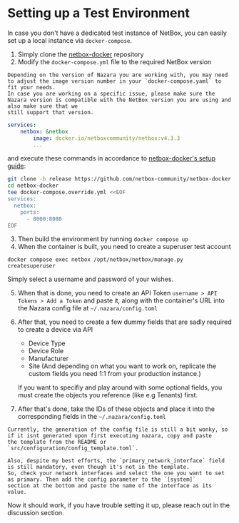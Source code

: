 # Setting up a Test Environment

In case you don't have a dedicated test instance of NetBox, you can easily set up a local instance via `docker-compose`.

1. Simply clone the [netbox-docker](https://github.com/netbox-community/netbox-docker) repository
2. Modify the `docker-compose.yml` file to the required NetBox version

```admonish note
Depending on the version of Nazara you are working with, you may need to adjust the image version number in your `docker-compose.yaml` to fit your needs.
In case you are working on a specific issue, please make sure the Nazara version is compatible with the NetBox version you are using and also make sure that we
still support that version.
```

```yml
services:
    netbox: &netbox
        image: docker.io/netboxcommunity/netbox:v4.3.3
        ...
```

and execute these commands in accordance to [netbox-docker's setup guide](https://github.com/netbox-community/netbox-docker?tab=readme-ov-file#quickstart):

```bash
git clone -b release https://github.com/netbox-community/netbox-docker.git
cd netbox-docker
tee docker-compose.override.yml <<EOF
services:
  netbox:
    ports:
      - 8000:8080
EOF
```

3. Then build the environment by running `docker compose up`
4. When the container is built, you need to create a superuser test account

```
docker compose exec netbox /opt/netbox/netbox/manage.py createsuperuser
```

Simply select a username and password of your wishes.

5. When that is done, you need to create an API Token `username > API Tokens > Add a Token` and paste it, along with the container's URL
   into the Nazara config file at `~/.nazara/config.toml`
6. After that, you need to create a few dummy fields that are sadly required to create a device via API
    - Device Type
    - Device Role
    - Manufacturer
    - Site
    (And depending on what you want to work on, replicate the custom fields you need 1:1 from your production instance.)
    
    If you want to specifiy and play around with some optional fields, you must create the objects you reference (like e.g Tenants) first.

7. After that's done, take the IDs of these objects and place it into the corresponding fields in the `~/.nazara/config.toml`

```admonish important
Currently, the generation of the config file is still a bit wonky, so if it isnt generated upon first executing nazara, copy and paste
the template from the README or `src/configuration/config_template.toml`.

Also, despite my best efforts, the `primary_network_interface` field is still mandatory, even though it's not in the template.
So, check your network interfaces and select the one you want to set as primary. Then add the config parameter to the `[system]`
section at the bottom and paste the name of the interface as its value.
```

Now it should work, if you have trouble setting it up, please reach out in the discussion section.
